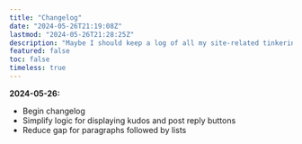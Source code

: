 ```yaml
---
title: "Changelog"
date: "2024-05-26T21:19:08Z"
lastmod: "2024-05-26T21:28:25Z"
description: "Maybe I should keep a log of all my site-related tinkering?"
featured: false
toc: false
timeless: true
---
```

**2024-05-26:**
- Begin changelog
- Simplify logic for displaying kudos and post reply buttons
- Reduce gap for paragraphs followed by lists